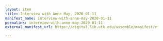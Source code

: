 ```yaml
---
layout: item
title: Interview with Anne May, 2020-01-11
manifest_name: interview-with-anne-may-2020-01-11
permalink: interview-with-anne-may-2020-01-11
external_manifest_url: https://digital.lib.utk.edu/assemble/manifest/rfta/52

---
```

<!-- Add an essay or interpretive material below this line,
using HTML or markdown.  Do not modify this file above this line -->
